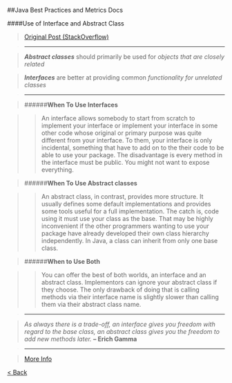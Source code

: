 ##Java Best Practices and Metrics Docs

####Use of Interface and Abstract Class
>[Original Post (StackOverflow)](http://stackoverflow.com/questions/10040069/abstract-class-vs-interface-in-java)

>------------------------------------------------------------------------------------------------------------------

>***Abstract classes*** should primarily be used for *objects that are closely related*

>***Interfaces*** are better at providing common *functionality for unrelated classes*

>------------------------------------------------------------------------------------------------------------------

>######**When To Use Interfaces**

>>An interface allows somebody to start from scratch to implement your interface or implement your interface in some other code whose original or primary purpose was quite different from your interface. To them, your interface is only incidental, something that have to add on to the their code to be able to use your package. The disadvantage is every method in the interface must be public. You might not want to expose everything.

>######**When To Use Abstract classes**

>>An abstract class, in contrast, provides more structure. It usually defines some default implementations and provides some tools useful for a full implementation. The catch is, code using it must use your class as the base. That may be highly inconvenient if the other programmers wanting to use your package have already developed their own class hierarchy independently. In Java, a class can inherit from only one base class.

>######**When to Use Both**

>>You can offer the best of both worlds, an interface and an abstract class. Implementors can ignore your abstract class if they choose. The only drawback of doing that is calling methods via their interface name is slightly slower than calling them via their abstract class name.

>------------------------------------------------------------------------------------------------------------------

>*As always there is a trade-off, an interface gives you freedom with regard to the base class, an abstract class gives you the freedom to add new methods later.* **– Erich Gamma**

>------------------------------------------------------------------------------------------------------------------

>[More Info](http://mindprod.com/jgloss/interfacevsabstract.html)

[< Back](Home)